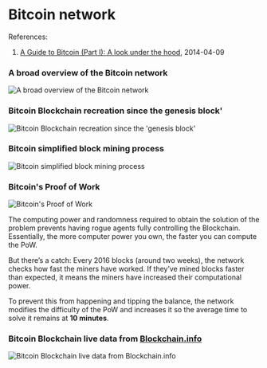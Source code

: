 # Bitcoin network

References:
1. [A Guide to Bitcoin (Part I): A look under the hood](
http://tech.eu/features/808/bitcoin-part-one/
), 2014-04-09


### A broad overview of the Bitcoin network
![A broad overview of the Bitcoin network](
http://tech.eu/wp-content/uploads/2014/03/Bitcoin-network1.png)


### Bitcoin Blockchain recreation since the genesis block'
![Bitcoin Blockchain recreation since the 'genesis block'](
http://tech.eu/wp-content/uploads/2014/03/Bitcoin-blockchain-recreation.png)


### Bitcoin simplified block mining process
![Bitcoin simplified block mining process](
http://tech.eu/wp-content/uploads/2014/03/Bitcoin-block-mining.png)


### Bitcoin's Proof of Work
![Bitcoin's Proof of Work](
http://tech.eu/wp-content/uploads/2014/03/Bitcoin-proof-of-work.png)

The computing power and randomness required to obtain the solution of the problem prevents having rogue agents fully
controlling the Blockchain. Essentially, the more computer power you own, the faster you can compute the PoW.

But there’s a catch: Every 2016 blocks (around two weeks), the network checks how fast the miners have worked. If
they’ve mined blocks faster than expected, it means the miners have increased their computational power.

To prevent this from happening and tipping the balance, the network modifies the difficulty of the PoW and increases it
so the average time to solve it remains at **10 minutes**.

### Bitcoin Blockchain live data from [Blockchain.info](https://blockchain.info/)
![Bitcoin Blockchain live data from Blockchain.info](
http://tech.eu/wp-content/uploads/2014/03/Bitcoin-blockchain-live-1024x279.png)

